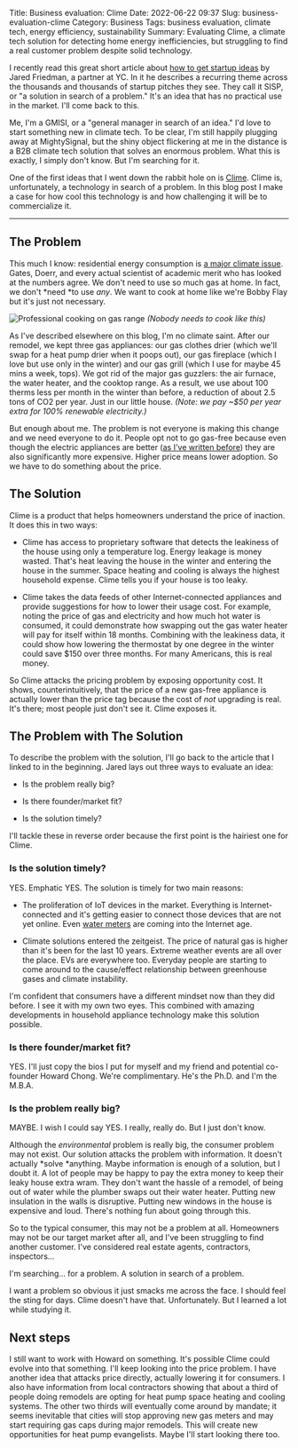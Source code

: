 Title: Business evaluation: Clime
Date: 2022-06-22 09:37
Slug: business-evaluation-clime
Category: Business
Tags: business evaluation, climate tech, energy efficiency, sustainability
Summary: Evaluating Clime, a climate tech solution for detecting home energy inefficiencies, but struggling to find a real customer problem despite solid technology.

I recently read this great short article about [how to get startup ideas](https://www.ycombinator.com/library/8g-how-to-get-startup-ideas) by Jared Friedman, a partner at YC. In it he describes a recurring theme across the thousands and thousands of startup pitches they see. They call it SISP, or "a solution in search of a problem." It's an idea that has no practical use in the market. I'll come back to this.

Me, I'm a GMISI, or a "general manager in search of an idea." I'd love to start something new in climate tech. To be clear, I'm still happily plugging away at MightySignal, but the shiny object flickering at me in the distance is a B2B climate tech solution that solves an enormous problem. What this is exactly, I simply don't know. But I'm searching for it.

One of the first ideas that I went down the rabbit hole on is [Clime](https://rbucks.notion.site/Clime-v2-9251a063f74248bfba6df2e90b516809). Clime is, unfortunately, a technology in search of a problem. In this blog post I make a case for how cool this technology is and how challenging it will be to commercialize it.

---

## The Problem

This much I know: residential energy consumption is [a major climate issue]({filename}the-importance-of-electrification.md). Gates, Doerr, and every actual scientist of academic merit who has looked at the numbers agree. We don't need to use so much gas at home. In fact, we don't *need *to use *any*. We want to cook at home like we're Bobby Flay but it's just not necessary.

![Professional cooking on gas range]({static}/images/2022/06/image.png)
*(Nobody needs to cook like this)*

As I've described elsewhere on this blog, I'm no climate saint. After our remodel, we kept three gas appliances: our gas clothes drier (which we'll swap for a heat pump drier when it poops out), our gas fireplace (which I love but use only in the winter) and our gas grill (which I use for maybe 45 mins a week, tops). We got rid of the major gas guzzlers: the air furnace, the water heater, and the cooktop range. As a result, we use about 100 therms less per month in the winter than before, a reduction of about 2.5 tons of CO2 per year. Just in our little house. *(Note: we pay ~$50 per year extra for 100% renewable electricity.)*

But enough about me. The problem is not everyone is making this change and we need everyone to do it. People opt not to go gas-free because even though the electric appliances are better ([as I've written before]({filename}the-importance-of-electrification.md)) they are also significantly more expensive. Higher price means lower adoption. So we have to do something about the price.

## The Solution

Clime is a product that helps homeowners understand the price of inaction. It does this in two ways:

- Clime has access to proprietary software that detects the leakiness of the house using only a temperature log. Energy leakage is money wasted. That's heat leaving the house in the winter and entering the house in the summer. Space heating and cooling is always the highest household expense. Clime tells you if your house is too leaky.

- Clime takes the data feeds of other Internet-connected appliances and provide suggestions for how to lower their usage cost. For example, noting the price of gas and electricity and how much hot water is consumed, it could demonstrate how swapping out the gas water heater will pay for itself within 18 months. Combining with the leakiness data, it could show how lowering the thermostat by one degree in the winter could save $150 over three months. For many Americans, this is real money.

So Clime attacks the pricing problem by exposing opportunity cost. It shows, counterintuitively, that the price of a new gas-free appliance is actually lower than the price tag because the cost of *not* upgrading is real. It's there; most people just don't see it. Clime exposes it.

## The Problem with The Solution

To describe the problem with the solution, I'll go back to the article that I linked to in the beginning. Jared lays out three ways to evaluate an idea:

- Is the problem really big?

- Is there founder/market fit?

- Is the solution timely?

I'll tackle these in reverse order because the first point is the hairiest one for Clime.

### Is the solution timely?

YES. Emphatic YES. The solution is timely for two main reasons:

- The proliferation of IoT devices in the market. Everything is Internet-connected and it's getting easier to connect those devices that are not yet online. Even [water meters](https://www.cbsnews.com/sanfrancisco/news/south-bay-pushes-for-smart-meters-to-fight-water-waste/) are coming into the Internet age.

- Climate solutions entered the zeitgeist. The price of natural gas is higher than it's been for the last 10 years. Extreme weather events are all over the place. EVs are everywhere too. Everyday people are starting to come around to the cause/effect relationship between greenhouse gases and climate instability.

I'm confident that consumers have a different mindset now than they did before. I see it with my own two eyes. This combined with amazing developments in household appliance technology make this solution possible.

### Is there founder/market fit?

YES. I'll just copy the bios I put for myself and my friend and potential co-founder Howard Chong. We're complimentary. He's the Ph.D. and I'm the M.B.A.

### Is the problem really big?

MAYBE. I wish I could say YES. I really, really do. But I just don't know.

Although the *environmental* problem is really big, the consumer problem may not exist. Our solution attacks the problem with information. It doesn't actually *solve *anything. Maybe information is enough of a solution, but I doubt it. A lot of people may be happy to pay the extra money to keep their leaky house extra wram. They don't want the hassle of a remodel, of being out of water while the plumber swaps out their water heater. Putting new insulation in the walls is disruptive. Putting new windows in the house is expensive and loud. There's nothing fun about going through this.

So to the typical consumer, this may not be a problem at all. Homeowners may not be our target market after all, and I've been struggling to find another customer. I've considered real estate agents, contractors, inspectors...

I'm searching... for a problem. A solution in search of a problem.

I want a problem so obvious it just smacks me across the face. I should feel the sting for days. Clime doesn't have that. Unfortunately. But I learned a lot while studying it.

## Next steps

I still want to work with Howard on something. It's possible Clime could evolve into that something. I'll keep looking into the price problem. I have another idea that attacks price directly, actually lowering it for consumers. I also have information from local contractors showing that about a third of people doing remodels are opting for heat pump space heating and cooling systems. The other two thirds will eventually come around by mandate; it seems inevitable that cities will stop approving new gas meters and may start requiring gas caps during major remodels. This will create new opportunities for heat pump evangelists. Maybe I'll start looking there too.